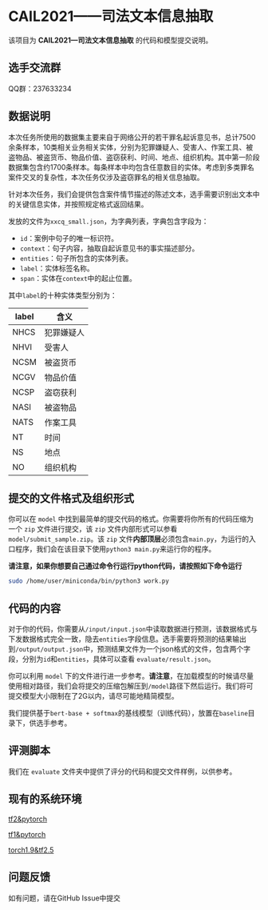 # CAIL2021——司法文本信息抽取

该项目为 **CAIL2021—司法文本信息抽取** 的代码和模型提交说明。

## 选手交流群

QQ群：237633234

## 数据说明

本次任务所使用的数据集主要来自于网络公开的若干罪名起诉意见书，总计7500余条样本，10类相关业务相关实体，分别为犯罪嫌疑人、受害人、作案工具、被盗物品、被盗货币、物品价值、盗窃获利、时间、地点、组织机构。其中第一阶段数据集包含约1700条样本。每条样本中均包含任意数目的实体。考虑到多类罪名案件交叉的复杂性，本次任务仅涉及盗窃罪名的相关信息抽取。

针对本次任务，我们会提供包含案件情节描述的陈述文本，选手需要识别出文本中的关键信息实体，并按照规定格式返回结果。

发放的文件为``xxcq_small.json``，为字典列表，字典包含字段为：

- ``id``：案例中句子的唯一标识符。
- ``context``：句子内容，抽取自起诉意见书的事实描述部分。
- ``entities``：句子所包含的实体列表。
- ``label``：实体标签名称。
- ``span``：实体在``context``中的起止位置。

其中``label``的十种实体类型分别为：

|label|含义|
|---|---|
|NHCS|犯罪嫌疑人|
|NHVI|受害人|
|NCSM|被盗货币|
|NCGV|物品价值|
|NCSP|盗窃获利|
|NASI|被盗物品|
|NATS|作案工具|
|NT|时间|
|NS|地点|
|NO|组织机构|


## 提交的文件格式及组织形式

你可以在 ``model`` 中找到最简单的提交代码的格式。你需要将你所有的代码压缩为一个 ``zip`` 文件进行提交，该 ``zip`` 文件内部形式可以参看 ``model/submit_sample.zip``。该 ``zip`` 文件**内部顶层**必须包含``main.py``，为运行的入口程序，我们会在该目录下使用``python3 main.py``来运行你的程序。

**请注意，如果你想要自己通过命令行运行python代码，请按照如下命令运行**

```bash
sudo /home/user/miniconda/bin/python3 work.py
```

## 代码的内容

对于你的代码，你需要从``/input/input.json``中读取数据进行预测，该数据格式与下发数据格式完全一致，隐去``entities``字段信息。选手需要将预测的结果输出到``/output/output.json``中，预测结果文件为一个json格式的文件，包含两个字段，分别为``id``和``entities``，具体可以查看 ``evaluate/result.json``。

你可以利用 ``model`` 下的文件进行进一步参考。**请注意**，在加载模型的时候请尽量使用相对路径，我们会将提交的压缩包解压到``/model``路径下然后运行。我们将可提交模型大小限制在了2G以内，请尽可能地精简模型。

我们提供基于``bert-base + softmax``的基线模型（训练代码），放置在``baseline``目录下，供选手参考。

## 评测脚本

我们在 ``evaluate`` 文件夹中提供了评分的代码和提交文件样例，以供参考。

## 现有的系统环境

[tf2&pytorch](./envs/tf2.md)

[tf1&pytorch](./envs/tf1.md)

[torch1.9&tf2.5](./envs/torch1.9.md)

## 问题反馈
如有问题，请在GitHub Issue中提交

